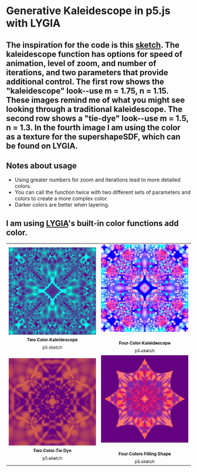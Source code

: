 # Generative Kaleidescope in p5.js with LYGIA

## The inspiration for the code is this [sketch](https://www.shadertoy.com/view/ctByWz). The kaleidescope function has options for speed of animation, level of zoom, and number of iterations, and two parameters that provide additional control. The first row shows the "kaleidescope" look--use m = 1.75, n = 1.15. These images remind me of what you might see looking through a traditional kaleidescope. The second row shows a "tie-dye" look--use m = 1.5, n = 1.3. In the fourth image I am using the color as a texture for the supershapeSDF, which can be found on LYGIA.

## Notes about usage

- Using greater numbers for zoom and iterations lead to more detailed colors.
- You can call the function twice with two different sets of parameters and colors to create a more complex color.
- Darker colors are better when layering.

## I am using [LYGIA](https://github.com/patriciogonzalezvivo/lygia)'s built-in color functions add color.

<!-- IMAGE-LIST:START - Do not remove or modify this section -->
<!-- prettier-ignore-start -->
<!-- markdownlint-disable -->
<table>
  <tbody>
  <tr>
      <td align="center"><a href="https://editor.p5js.org/kfahn/sketches/I29DSDQOS"> <img class="img" src="assets/img1.jpg" alt="Kaleidescope" style="vertical-align:top;" width="600" /><br /><sub><b>Two Color Kaleidescope<br/></b>p5 sketch</sub></a></td>
     <td align="center"><a href=""> <img class="img" src="assets/img2.jpg" alt="Kaleidescope" style=" display: block;
    margin-left: auto;
    margin-right: auto;" width="600" /><br /><sub><b>Four Color Kaleidescope<br/></b>p5 sketch</sub></a></td>
    </tr>
    <tr>
      <td align="center"><a href=""> <img class="img" src="assets/tiedye1.jpg" alt="Tie Dye" style="vertical-align:top;" width="600" /><br /><sub><b>Two Color Tie Dye<br/></b>p5 sketch</sub></a></td>
     <td align="center"><a href=""> <img class="img" src="assets/tiedye-texture.jpg" alt="Kaleidescope as texture" style=" display: block;
    margin-left: auto;
    margin-right: auto;" width="600" /><br /><sub><b>Four Colors Filling Shape<br/></b>p5 sketch</sub></a></td>
    </tr>
  </tbody>
</table>

<!-- markdownlint-restore -->
<!-- prettier-ignore-end -->

<!-- IMAGE-LIST:END -->
